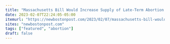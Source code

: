 ```yaml
---
title: "Massachusetts Bill Would Increase Supply of Late-Term Abortion Providers and Restrict Crisis Pregnancy Centers"
date: 2023-02-07T22:24:05-05:00
itemurl: "https://newbostonpost.com/2023/02/07/massachusetts-bill-would-increase-supply-of-late-term-abortion-providers-and-restrict-crisis-pregnancy-centers/"
sites: "newbostonpost.com"
tags: ["featured", "abortion"]
draft: false
---
```


